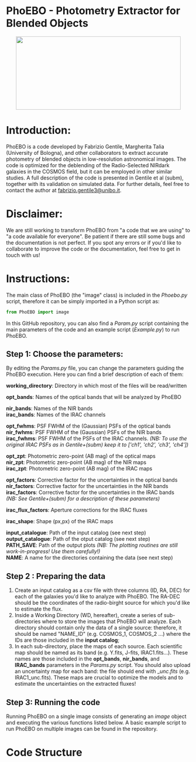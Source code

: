 # PhoEBO - Photometry Extractor for Blended Objects
<p align="center">
<img src= "https://user-images.githubusercontent.com/83715159/223449606-8ca57af2-97e4-454b-a48c-876070f806e1.png" width=450, height=200>
</p>


# Introduction:
 PhoEBO is a code developed by Fabrizio Gentile, Margherita Talia (University of Bologna), and other collaborators to extract accurate photometry of blended objects in low-resolution astronomical images. The code is optimized for the deblending of the Radio-Selected NIRdark galaxies in the COSMOS field, but it can be employed in other similar studies. A full description of the code is presented in Gentile et al (subm), together with its validation on simulated data. For further details, feel free to contact the author at fabrizio.gentile3@unibo.it.

# Disclaimer:
We are still working to transform PhoEBO from "a code that we are using" to "a code available for everyone". Be patient if there are still some bugs and the documentation is not perfect. If you spot any errors or if you'd like to collaborate to improve the code or the documentation, feel free to get in touch with us!

# Instructions:

The main class of PhoEBO (the "image" class) is included in the _Phoebo.py_ script, therefore it can be simply imported in a Python script as:
 ```python
 from PhoEBO import image
 ```
In this GitHub repository, you can also find a _Param.py_ script containing the main parameters of the code and an example script (_Example.py_) to run PhoEBO.

## Step 1: Choose the parameters:

By editing the _Params.py_ file, you can change the parameters guiding the PhoEBO execution. Here you can find a brief description of each of them:

**working_directory**: Directory in which most of the files will be read/written  

**opt_bands**: Names of the optical bands that will be analyzed by PhoEBO  

**nir_bands**: Names of the NIR bands  
**irac_bands**: Names of the IRAC channels  

**opt_fwhms**: PSF FWHM of the (Gaussian) PSFs of the optical bands  
**nir_fwhms**: PSF FWHM of the (Gaussian) PSFs of the NIR bands  
**irac_fwhms**: PSF FWHM of the PSFs of the IRAC channels.   _(NB: To use the original IRAC PSFs as in Gentile+(subm) keep it to ['ch1', 'ch2', 'ch3', 'ch4'])_   

**opt_zpt**: Photometric zero-point (AB mag) of the optical maps  
**nir_zpt**: Photometric zero-point (AB mag) of the NIR maps  
**irac_zpt**: Photometric zero-point (AB mag) of the IRAC maps  

**opt_factors**: Corrective factor for the uncertainties in the optical bands    
**nir_factors**: Corrective factor for the uncertainties in the NIR bands    
**irac_factors**: Corrective factor for the uncertainties in the IRAC bands     
_(NB: See Gentile+(subm) for a description of these parameters)_    

**irac_flux_factors**: Aperture corrections for the IRAC fluxes    

**irac_shape**: Shape (px,px) of the IRAC maps    

**input_catalogue**: Path of the input catalog (see next step)   
**output_catalogue**: Path of the otput catalog (see next step)  
**PATH_SAVE**: Path of the output plots _(NB: The plotting routines are still work-in-progress! Use them carefully!)_  
**NAME**: A name for the directories containing the data (see next step)

## Step 2 : Preparing the data  

1. Create an input catalog as a csv file with three columns (ID, RA, DEC) for each of the galaxies you'd like to analyze with PhoEBO. The RA-DEC should be the coordinates of the radio-birght source for which you'd like to estimate the flux.
1. Inside a Working Directory (WD, hereafter), create a series of sub-directories where to store the images that PhoEBO will analyze. Each directory should contain only the data of a single source: therefore, it should be named "NAME_ID" (e.g. COSMOS_1, COSMOS_2 ...) where the IDs are those included in the **input catalog**;
2. In each sub-directory, place the maps of each source. Each scientific map should be named as its band (e.g. Y.fits, J-fits, IRAC1.fits...). These names are those included in the **opt_bands**, **nir_bands**, and **IRAC_bands** parameters in the _Params.py_ script. You should also upload an uncertainty map for each band: the file should end with __unc.fits_ (e.g. IRAC1_unc.fits). These maps are crucial to optimize the models and to estimate the uncertainties on the extracted fluxes!

## Step 3: Running the code

Running PhoEBO on a single image consists of generating an _image_ object and executing the various functions listed below. A basic example script to run PhoEBO on multiple images can be found in the repository.

# Code Structure


